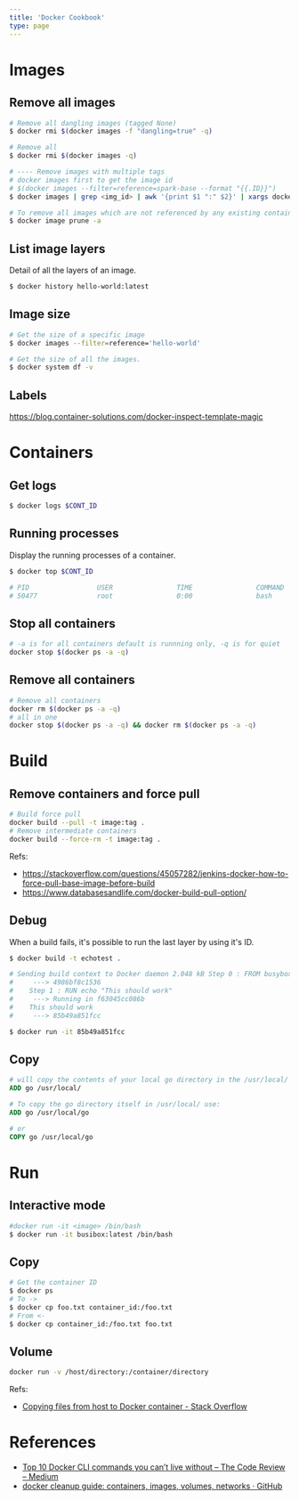 ```yaml
---
title: 'Docker Cookbook'
type: page
---
```


# Images

## Remove all images

```bash
# Remove all dangling images (tagged None)
$ docker rmi $(docker images -f "dangling=true" -q)

# Remove all
$ docker rmi $(docker images -q)

# ---- Remove images with multiple tags
# docker images first to get the image id
# $(docker images --filter=reference=spark-base --format "{{.ID}}")
$ docker images | grep <img_id> | awk '{print $1 ":" $2}' | xargs docker rmi

# To remove all images which are not referenced by any existing container
$ docker image prune -a
```

## List image layers

Detail of all the layers of an image.

```bash
$ docker history hello-world:latest
```

## Image size

```bash
# Get the size of a specific image
$ docker images --filter=reference='hello-world'

# Get the size of all the images.
$ docker system df -v
```

## Labels

https://blog.container-solutions.com/docker-inspect-template-magic

# Containers

## Get logs

```sh
$ docker logs $CONT_ID
```

## Running processes

Display the running processes of a container.

```bash
$ docker top $CONT_ID

# PID                 USER                TIME                COMMAND
# 50477               root                0:00                bash
```

## Stop all containers

```bash
# -a is for all containers default is runnning only, -q is for quiet
docker stop $(docker ps -a -q)
```

## Remove all containers

```bash
# Remove all containers
docker rm $(docker ps -a -q)
# all in one
docker stop $(docker ps -a -q) && docker rm $(docker ps -a -q)
```

# Build

## Remove containers and force pull

```bash
# Build force pull
docker build --pull -t image:tag .
# Remove intermediate containers
docker build --force-rm -t image:tag .
```

Refs:
- https://stackoverflow.com/questions/45057282/jenkins-docker-how-to-force-pull-base-image-before-build
- https://www.databasesandlife.com/docker-build-pull-option/

## Debug

When a build fails, it's possible to run the last layer by using it's ID.

```sh
$ docker build -t echotest .

# Sending build context to Docker daemon 2.048 kB Step 0 : FROM busybox:latest
#     ---> 4986bf8c1536
#    Step 1 : RUN echo "This should work"
#     ---> Running in f63045cc086b
#    This should work
#     ---> 85b49a851fcc

$ docker run -it 85b49a851fcc
```

## Copy

```dockerfile
# will copy the contents of your local go directory in the /usr/local/ directory of your docker image.
ADD go /usr/local/

# To copy the go directory itself in /usr/local/ use:
ADD go /usr/local/go

# or
COPY go /usr/local/go
```

# Run

## Interactive mode

```bash
#docker run -it <image> /bin/bash
$ docker run -it busibox:latest /bin/bash
```

## Copy

```sh
# Get the container ID
$ docker ps
# To ->
$ docker cp foo.txt container_id:/foo.txt
# From <-
$ docker cp container_id:/foo.txt foo.txt
```

## Volume

```bash
docker run -v /host/directory:/container/directory
```

Refs:

- [Copying files from host to Docker container - Stack Overflow](https://stackoverflow.com/questions/22907231/copying-files-from-host-to-docker-container)
    
# References

- [Top 10 Docker CLI commands you can’t live without – The Code Review – Medium](https://medium.com/the-code-review/top-10-docker-commands-you-cant-live-without-54fb6377f481)
- [docker cleanup guide: containers, images, volumes, networks · GitHub](https://gist.github.com/bastman/5b57ddb3c11942094f8d0a97d461b430)